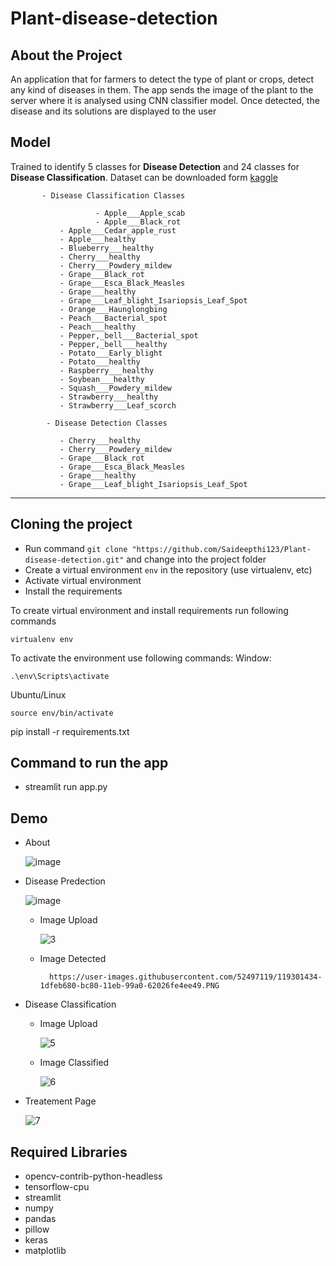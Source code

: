 # Plant-disease-detection

## About the Project
An application that for farmers to detect the type of plant or crops, detect any kind of diseases in them. The app sends the image of the plant to the server where it is analysed using CNN classifier model. Once detected, the disease and its solutions are displayed to the user

## Model

Trained to identify 5 classes for **Disease Detection** and 24 classes for **Disease Classification**. 
Dataset can be downloaded form [kaggle](https://www.kaggle.com/abdallahalidev/plantvillage-dataset)

           - Disease Classification Classes

                       - Apple___Apple_scab
                       - Apple___Black_rot
			   - Apple___Cedar_apple_rust
			   - Apple___healthy
			   - Blueberry___healthy
			   - Cherry___healthy
			   - Cherry___Powdery_mildew
			   - Grape___Black_rot
			   - Grape___Esca_Black_Measles
			   - Grape___healthy
			   - Grape___Leaf_blight_Isariopsis_Leaf_Spot
			   - Orange___Haunglongbing
			   - Peach___Bacterial_spot
			   - Peach___healthy
			   - Pepper,_bell___Bacterial_spot
			   - Pepper,_bell___healthy
			   - Potato___Early_blight
			   - Potato___healthy
			   - Raspberry___healthy
			   - Soybean___healthy
			   - Squash___Powdery_mildew
			   - Strawberry___healthy
			   - Strawberry___Leaf_scorch
			
            - Disease Detection Classes
            
			   - Cherry___healthy
			   - Cherry___Powdery_mildew
			   - Grape___Black_rot
			   - Grape___Esca_Black_Measles
			   - Grape___healthy
			   - Grape___Leaf_blight_Isariopsis_Leaf_Spot 
---
## Cloning the project  
* Run command `git clone "https://github.com/Saideepthi123/Plant-disease-detection.git"` and change into the project folder
* Create a virtual environment `env` in the repository (use virtualenv, etc)
*  Activate virtual environment
* Install the requirements


To create virtual environment and install requirements run following commands
```shell script
virtualenv env
```

To activate the environment use following commands:
Window: 
```shell script
.\env\Scripts\activate
```
Ubuntu/Linux
```shell script
source env/bin/activate
```
pip install -r requirements.txt

Command to run the app
---
 - streamlit run app.py

## Demo

- About

	![image](https://user-images.githubusercontent.com/52497119/118315341-0a7e7d80-b513-11eb-8565-24da0c206fdb.png)
	
- Disease Predection

	![image](https://user-images.githubusercontent.com/52497119/118315208-da36df00-b512-11eb-8b3a-4982fe2b3935.png)
	
	- Image Upload
	
		![3](https://user-images.githubusercontent.com/52497119/118315820-a01a0d00-b513-11eb-9a49-69176e64ed42.PNG)
		
	- Image Detected
	  	 
	        https://user-images.githubusercontent.com/52497119/119301434-1dfeb680-bc80-11eb-99a0-62026fe4ee49.PNG
		
- Disease Classification

	- Image Upload
	
		![5](https://user-images.githubusercontent.com/52497119/118316025-e96a5c80-b513-11eb-8735-866427410077.PNG)
		
	- Image Classified
	
		![6](https://user-images.githubusercontent.com/52497119/118316149-1585dd80-b514-11eb-8c4b-8c9627d44e93.PNG)

- Treatement Page

	![7](https://user-images.githubusercontent.com/52497119/118316232-33534280-b514-11eb-8a71-3922c7e6267e.PNG)
	
## Required Libraries
- opencv-contrib-python-headless
- tensorflow-cpu
- streamlit
- numpy
- pandas
- pillow
- keras
- matplotlib
			

